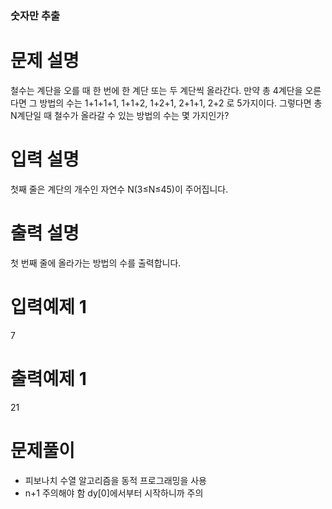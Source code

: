 ### 숫자만 추출

# 문제 설명

철수는 계단을 오를 때 한 번에 한 계단 또는 두 계단씩 올라간다. 
만약 총 4계단을 오른다면 그 방법의 수는 1+1+1+1, 1+1+2, 1+2+1, 2+1+1, 2+2 로 5가지이다.
그렇다면 총 N계단일 때 철수가 올라갈 수 있는 방법의 수는 몇 가지인가?

# 입력 설명

첫째 줄은 계단의 개수인 자연수 N(3≤N≤45)이 주어집니다.

# 출력 설명

첫 번째 줄에 올라가는 방법의 수를 출력합니다.

# 입력예제 1

7

# 출력예제 1

21

# 문제풀이
- 피보나치 수열 알고리즘을 동적 프로그래밍을 사용
- n+1 주의해야 함 dy[0]에서부터 시작하니까 주의
